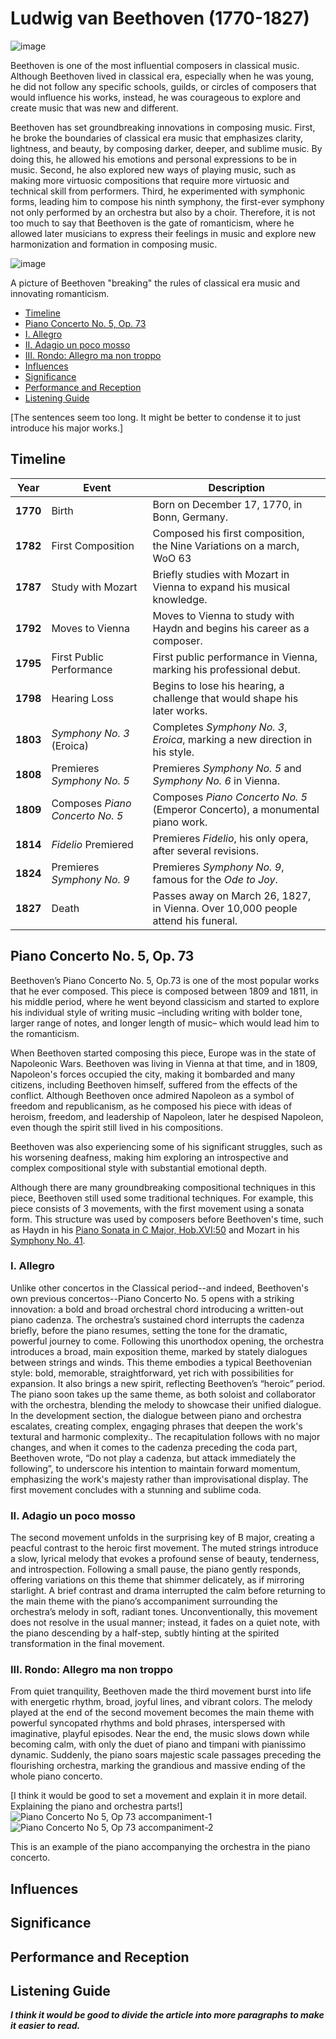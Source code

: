 # Ludwig van Beethoven (1770-1827)
![image](https://github.com/user-attachments/assets/65fc2549-fc64-450e-af51-e8633467864a)

Beethoven is one of the most influential composers in classical music. Although Beethoven lived in classical era, especially when he was young, he did not follow any specific schools, guilds, or circles of composers that would influence his works, instead, he was courageous to explore and create music that was new and different.

Beethoven has set groundbreaking innovations in composing music. First, he broke the boundaries of classical era music that emphasizes clarity, lightness, and beauty, by composing darker, deeper, and sublime music. By doing this, he allowed his emotions and personal expressions to be in music. Second, he also explored new ways of playing music, such as making more virtuosic compositions that require more virtuosic and technical skill from performers. Third, he experimented with symphonic forms, leading him to compose his ninth symphony, the first-ever symphony not only performed by an orchestra but also by a choir. Therefore, it is not too much to say that Beethoven is the gate of romanticism, where he allowed later musicians to express their feelings in music and explore new harmonization and formation in composing music.

![image](https://github.com/user-attachments/assets/01a5ae87-833a-47e0-b008-f7d4776bf932)

A picture of Beethoven "breaking" the rules of classical era music and innovating romanticism.

- [Timeline](#timeline)
- [Piano Concerto No. 5, Op. 73](#piano-concerto-no-5-op-73)
- [I. Allegro](#i-allegro)
- [II. Adagio un poco mosso](#ii-adagio-un-poco-mosso)
- [III. Rondo: Allegro ma non troppo](#iii-rondo-allegro-ma-non-troppo)
- [Influences](#influences)
- [Significance](#significance)
- [Performance and Reception](#performance-and-reception)
- [Listening Guide](#listening-guide)

[The sentences seem too long. It might be better to condense it to just introduce his major works.]

## Timeline

| Year | Event                            | Description                                                                 |
|------|----------------------------------|-----------------------------------------------------------------------------|
| **1770** | Birth                           | Born on December 17, 1770, in Bonn, Germany.                                |
| **1782** | First Composition               | Composed his first composition, the Nine Variations on a march, WoO 63      |
| **1787** | Study with Mozart                | Briefly studies with Mozart in Vienna to expand his musical knowledge.      |
| **1792** | Moves to Vienna                  | Moves to Vienna to study with Haydn and begins his career as a composer.     |
| **1795** | First Public Performance         | First public performance in Vienna, marking his professional debut.          |
| **1798** | Hearing Loss                     | Begins to lose his hearing, a challenge that would shape his later works.    |
| **1803** | *Symphony No. 3* (Eroica)         | Completes *Symphony No. 3*, *Eroica*, marking a new direction in his style.  |
| **1808** | Premieres *Symphony No. 5*        | Premieres *Symphony No. 5* and *Symphony No. 6* in Vienna.                   |
| **1809** | Composes *Piano Concerto No. 5*   | Composes *Piano Concerto No. 5* (Emperor Concerto), a monumental piano work. |
| **1814** | *Fidelio* Premiered               | Premieres *Fidelio*, his only opera, after several revisions.                |
| **1824** | Premieres *Symphony No. 9*        | Premieres *Symphony No. 9*, famous for the *Ode to Joy*.                     |
| **1827** | Death                            | Passes away on March 26, 1827, in Vienna. Over 10,000 people attend his funeral. |

## Piano Concerto No. 5, Op. 73
Beethoven’s Piano Concerto No. 5, Op.73 is one of the most popular works that he ever composed. This piece is composed between 1809 and 1811, in his middle period, where he went beyond classicism and started to explore his individual style of writing music –including writing with bolder tone, larger range of notes, and longer length of music– which would lead him to the romanticism. 

When Beethoven started composing this piece, Europe was in the state of Napoleonic Wars. Beethoven was living in Vienna at that time, and in 1809, Napoleon's forces occupied the city, making it bombarded and many citizens, including Beethoven himself, suffered from the effects of the conflict. Although Beethoven once admired Napoleon as a symbol of freedom and republicanism, as he composed his piece with ideas of heroism, freedom, and leadership of Napoleon, later he despised Napoleon, even though the spirit still lived in his compositions.

Beethoven was also experiencing some of his significant struggles, such as his worsening deafness, making him exploring an introspective and complex compositional style with substantial emotional depth.

Although there are many groundbreaking compositional techniques in this piece, Beethoven still used some traditional techniques. For example, this piece consists of 3 movements, with the first movement using a sonata form. This structure was used by composers before Beethoven's time, such as Haydn in his [Piano Sonata in C Major, Hob.XVI:50](haydn-piano-sonata.md) and Mozart in his [Symphony No. 41](mozart-symphony.md). 

### I. Allegro
Unlike other concertos in the Classical period--and indeed, Beethoven's own previous concertos--Piano Concerto No. 5 opens with a striking innovation: a bold and broad orchestral chord introducing a written-out piano cadenza. The orchestra’s sustained chord interrupts the cadenza briefly, before the piano resumes, setting the tone for the dramatic, powerful journey to come. Following this unorthodox opening, the orchestra introduces a broad, main exposition theme, marked by stately dialogues between strings and winds. This theme embodies a typical Beethovenian style: bold, memorable, straightforward, yet rich with possibilities for expansion. It also brings a new spirit, reflecting Beethoven’s “heroic” period. The piano soon takes up the same theme, as both soloist and collaborator with the orchestra, blending the melody to showcase their unified dialogue. In the development section, the dialogue between piano and orchestra escalates, creating complex, engaging phrases that deepen the work's textural and harmonic complexity.. The recapitulation follows with no major changes, and when it comes to the cadenza preceding the coda part, Beethoven wrote, “Do not play a cadenza, but attack immediately the following”, to underscore his intention to maintain forward momentum, emphasizing the work's majesty rather than improvisational display. The first movement concludes with a stunning and sublime coda.

### II. Adagio un poco mosso
The second movement unfolds in the surprising key of B major, creating a peacful contrast to the heroic first movement. The muted strings introduce a slow, lyrical melody that evokes a profound sense of beauty, tenderness, and introspection. Following a small pause, the piano gently responds, offering variations on this theme that shimmer delicately, as if mirroring starlight. A brief contrast and drama interrupted the calm before returning to the main theme with the piano’s accompaniment surrounding the orchestra’s melody in soft, radiant tones. Unconventionally, this movement does not resolve in the usual manner; instead, it fades on a quiet note, with the piano descending by a half-step, subtly hinting at the spirited transformation in the final movement.

### III. Rondo: Allegro ma non troppo
From quiet tranquility, Beethoven made the third movement burst into life with energetic rhythm, broad, joyful lines, and vibrant colors. The melody played at the end of the second movement becomes the main theme with powerful syncopated rhythms and bold phrases, interspersed with imaginative, playful episodes. Near the end, the music slows down while becoming calm, with only the duet of piano and timpani with pianissimo dynamic. Suddenly, the piano soars majestic scale passages preceding the flourishing orchestra, marking the grandious and massive ending of the whole piano concerto.

[I think it would be good to set a movement and explain it in more detail. Explaining the piano and orchestra parts!]
![Piano Concerto No  5, Op  73 accompaniment-1](https://github.com/user-attachments/assets/35f00c9e-fabd-4f36-9e5d-a454c4646fe2)
![Piano Concerto No  5, Op  73 accompaniment-2](https://github.com/user-attachments/assets/bd058033-c716-4cfe-a7e1-b3854e3f6a48)

This is an example of the piano accompanying the orchestra in the piano concerto.

## Influences

## Significance

## Performance and Reception

## Listening Guide

***I think it would be good to divide the article into more paragraphs to make it easier to read.***
